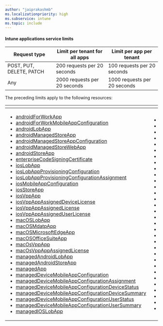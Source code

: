 ```yaml
---
author: "jaiprakashmb"
ms.localizationpriority: high
ms.subservice: intune
ms.topic: include
---
```

<!-- markdownlint-disable MD041 -->

#### Intune applications service limits

| Request type | Limit per tenant for all apps | Limit per app per tenant |
| ------------ | ----------------------------- | ------------------------ |
| POST, PUT, DELETE, PATCH | 200 requests per 20 seconds | 100 requests per 20 seconds |
| Any | 2000 requests per 20 seconds | 1000 requests per 20 seconds |

The preceding limits apply to the following resources:  

| <!-- fake header--> | <!-- fake header--> |
|---|---|
| <ul> <li> [androidForWorkApp](/graph/api/resources/intune-apps-androidforworkapp) <li> [androidForWorkMobileAppConfiguration](/graph/api/resources/intune-apps-androidforworkmobileappconfiguration) <li> [androidLobApp](/graph/api/resources/intune-apps-androidlobapp) <li> [androidManagedStoreApp](/graph/api/resources/intune-apps-androidmanagedstoreapp) <li> [androidManagedStoreAppConfiguration](/graph/api/resources/intune-apps-androidmanagedstoreappconfiguration) <li> [androidManagedStoreWebApp](/graph/api/resources/intune-apps-androidmanagedstorewebapp) <li> [androidStoreApp](/graph/api/resources/intune-apps-androidstoreapp) <li> [enterpriseCodeSigningCertificate](/graph/api/resources/intune-apps-enterprisecodesigningcertificate) <li> [iosLobApp](/graph/api/resources/intune-apps-ioslobapp) <li> [iosLobAppProvisioningConfiguration](/graph/api/resources/intune-shared-ioslobappprovisioningconfiguration) <li> [iosLobAppProvisioningConfigurationAssignment](/graph/api/resources/intune-apps-ioslobappprovisioningconfigurationassignment) <li> [iosMobileAppConfiguration](/graph/api/resources/intune-apps-iosmobileappconfiguration) <li> [iosStoreApp](/graph/api/resources/intune-apps-iosstoreapp) <li> [iosVppApp](/graph/api/resources/intune-apps-iosvppapp) <li> [iosVppAppAssignedDeviceLicense](/graph/api/resources/intune-apps-iosvppappassigneddevicelicense) <li> [iosVppAppAssignedLicense](/graph/api/resources/intune-apps-iosvppappassignedlicense) <li> [iosVppAppAssignedUserLicense](/graph/api/resources/intune-apps-iosvppappassigneduserlicense) <li> [macOSLobApp](/graph/api/resources/intune-apps-macoslobapp) <li> [macOSMdatpApp](/graph/api/resources/intune-apps-macosmdatpapp) <li> [macOSMicrosoftEdgeApp](/graph/api/resources/intune-apps-macosmicrosoftedgeapp) <li> [macOSOfficeSuiteApp](/graph/api/resources/intune-apps-macosofficesuiteapp) <li> [macOsVppApp](/graph/api/resources/intune-apps-macosvppapp) <li> [macOsVppAppAssignedLicense](/graph/api/resources/intune-apps-macosvppappassignedlicense) <li> [managedAndroidLobApp](/graph/api/resources/intune-apps-managedandroidlobapp) <li> [managedAndroidStoreApp](/graph/api/resources/intune-apps-managedandroidstoreapp) <li> [managedApp](/graph/api/resources/intune-apps-managedapp) <li> [managedDeviceMobileAppConfiguration](/graph/api/resources/intune-apps-manageddevicemobileappconfiguration) <li> [managedDeviceMobileAppConfigurationAssignment](/graph/api/resources/intune-apps-manageddevicemobileappconfigurationassignment) <li> [managedDeviceMobileAppConfigurationDeviceStatus](/graph/api/resources/intune-apps-manageddevicemobileappconfigurationdevicestatus) <li> [managedDeviceMobileAppConfigurationDeviceSummary](/graph/api/resources/intune-apps-manageddevicemobileappconfigurationdevicesummary) <li> [managedDeviceMobileAppConfigurationUserStatus](/graph/api/resources/intune-apps-manageddevicemobileappconfigurationuserstatus) <li> [managedDeviceMobileAppConfigurationUserSummary](/graph/api/resources/intune-apps-manageddevicemobileappconfigurationusersummary) <li> [managedIOSLobApp](/graph/api/resources/intune-apps-managedioslobapp) </ul> | <ul> <li> [managedIOSStoreApp](/graph/api/resources/intune-apps-managediosstoreapp) <li> [managedMobileLobApp](/graph/api/resources/intune-apps-managedmobilelobapp) <li> [microsoftStoreForBusinessApp](/graph/api/resources/intune-apps-microsoftstoreforbusinessapp) <li> [microsoftStoreForBusinessContainedApp](/graph/api/resources/intune-apps-microsoftstoreforbusinesscontainedapp) <li> [mobileApp](/graph/api/resources/intune-apps-mobileapp) <li> [mobileAppAssignment](/graph/api/resources/intune-apps-mobileappassignment) <li> [mobileAppCategory](/graph/api/resources/intune-apps-mobileappcategory) <li> [mobileAppContent](/graph/api/resources/intune-apps-mobileappcontent) <li> [mobileAppContentFile](/graph/api/resources/intune-apps-mobileappcontentfile) <li> [mobileAppDependency](/graph/api/resources/intune-apps-mobileappdependency) <li> [mobileAppInstallStatus](/graph/api/resources/intune-apps-mobileappinstallstatus) <li> [mobileAppInstallSummary](/graph/api/resources/intune-apps-mobileappinstallsummary) <li> [mobileAppProvisioningConfigGroupAssignment](/graph/api/resources/intune-apps-mobileappprovisioningconfiggroupassignment) <li> [mobileAppRelationship](/graph/api/resources/intune-apps-mobileapprelationship) <li> [mobileAppSupersedence](/graph/api/resources/intune-apps-mobileappsupersedence) <li> [mobileContainedApp](/graph/api/resources/intune-apps-mobilecontainedapp) <li> [mobileLobApp](/graph/api/resources/intune-apps-mobilelobapp) <li> [officeSuiteApp](/graph/api/resources/intune-apps-officesuiteapp) <li> [symantecCodeSigningCertificate](/graph/api/resources/intune-apps-symanteccodesigningcertificate) <li> [userAppInstallStatus](/graph/api/resources/intune-apps-userappinstallstatus) <li> [webApp](/graph/api/resources/intune-apps-webapp) <li> [win32LobApp](/graph/api/resources/intune-apps-win32lobapp) <li> [windowsAppX](/graph/api/resources/intune-apps-windowsappx) <li> [windowsMicrosoftEdgeApp](/graph/api/resources/intune-apps-windowsmicrosoftedgeapp) <li> [windowsMobileMSI](/graph/api/resources/intune-apps-windowsmobilemsi) <li> [windowsPhone81AppX](/graph/api/resources/intune-apps-windowsphone81appx) <li> [windowsPhone81AppXBundle](/graph/api/resources/intune-apps-windowsphone81appxbundle) <li> [windowsPhone81StoreApp](/graph/api/resources/intune-apps-windowsphone81storeapp) <li> [windowsPhoneXAP](/graph/api/resources/intune-apps-windowsphonexap) <li> [windowsStoreApp](/graph/api/resources/intune-apps-windowsstoreapp) <li> [windowsUniversalAppX](/graph/api/resources/intune-apps-windowsuniversalappx) <li> [windowsUniversalAppXContainedApp](/graph/api/resources/intune-apps-windowsuniversalappxcontainedapp) </ul> |
